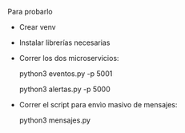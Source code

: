 Para probarlo
- Crear venv
- Instalar librerías necesarias
- Correr los dos microservicios:
  
  python3 eventos.py -p 5001

  python3 alertas.py -p 5000

- Correr el script para envìo masivo de mensajes:

  python3 mensajes.py
